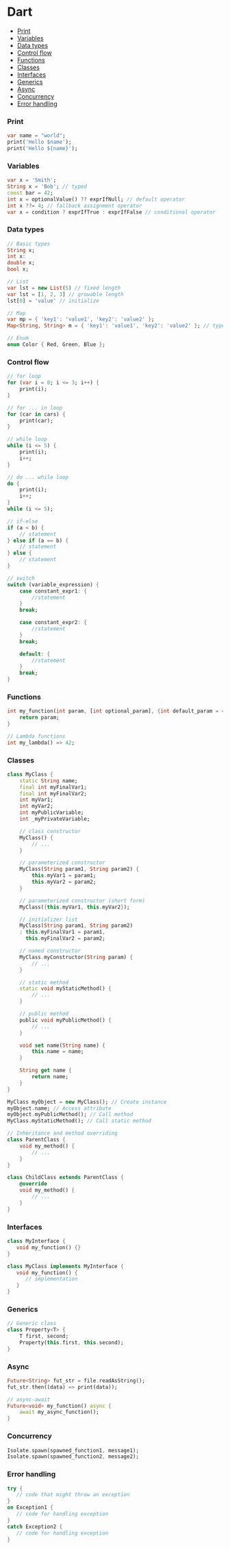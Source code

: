 # Dart

- [Print](#print)
- [Variables](#variables)
- [Data types](#data-types)
- [Control flow](#control-flow)
- [Functions](#functions)
- [Classes](#classes)
- [Interfaces](#interfaces)
- [Generics](#generics)
- [Async](#async)
- [Concurrency](#concurrency)
- [Error handling](#error-handling)

### Print

```dart
var name = "world";
print('Hello $name');
print('Hello ${name}');
```

### Variables

```dart
var x = 'Smith';
String x = 'Bob'; // typed
const bar = 42;
int x = optionalValue() ?? exprIfNull; // default operator
int x ??= 4; // fallback assignment operator
var x = condition ? exprIfTrue : exprIfFalse // conditional operator
```

### Data types

```dart
// Basic types
String x;
int x:
double x;
bool x;

// List
var lst = new List(5) // fixed length
var lst = [1, 2, 3] // growable length
lst[0] = 'value' // initialize

// Map
var mp = { 'key1': 'value1', 'key2': 'value2' };
Map<String, String> m = { 'key1': 'value1', 'key2': 'value2' }; // typed

// Enum
enum Color { Red, Green, Blue };
```

### Control flow

```dart
// for loop
for (var i = 0; i <= 3; i++) {
    print(i);
}

// for ... in loop
for (car in cars) {
    print(car);
}

// while loop
while (i <= 5) {
    print(i);
    i++;
}

// do ... while loop
do {
    print(i);
    i++;
}
while (i <= 5);

// if-else
if (a < b) {
    // statement
} else if (a == b) {
    // statement
} else {
    // statement
}

// switch
switch (variable_expression) {
    case constant_expr1: {
        //statement
    }
    break;

    case constant_expr2: {
        //statement
    }
    break;

    default: {
        //statement
    }
    break;
}
```

### Functions

```dart
int my_function(int param, [int optional_param], {int default_param = 42} ) {
    return param;
}

// Lambda functions
int my_lambda() => 42;
```

### Classes

```dart
class MyClass {
    static String name;
    final int myFinalVar1;
    final int myFinalVar2;
    int myVar1;
    int myVar2;
    int myPublicVariable;
    int _myPrivateVariable;

    // class constructor
    MyClass() {
        // ...
    }

    // parameterized constructor
    MyClass(String param1, String param2) {
        this.myVar1 = param1;
        this.myVar2 = param2;
    }

    // parameterized constructor (short form)
    MyClass({this.myVar1, this.myVar2});

    // initializer list
    MyClass(String param1, String param2)
    : this.myFinalVar1 = param1,
      this.myFinalVar2 = param2;

    // named constructor
    MyClass.myConstructor(String param) {
        // ...
    }

    // static method
    static void myStaticMethod() {
        // ...
    }

    // public method
    public void myPublicMethod() {
        // ...
    }

    void set name(String name) {
        this.name = name;
    }

    String get name {
        return name;
    }
}

MyClass myObject = new MyClass(); // Create instance
myObject.name; // Access attribute
myObject.myPublicMethod(); // Call method
MyClass.myStaticMethod(); // Call static method

// Inheritance and method overriding
class ParentClass {
    void my_method() {
        // ...
    }
}

class ChildClass extends ParentClass {
    @override
    void my_method() {
        // ...
    }
}
```

### Interfaces

```dart
class MyInterface {
   void my_function() {}
}

class MyClass implements MyInterface {
   void my_function() {  
      // implementation
   }
}
```

### Generics

```dart
// Generic class
class Property<T> {
    T first, second;
    Property(this.first, this.second);
}
```

### Async

```dart
Future<String> fut_str = file.readAsString();
fut_str.then((data) => print(data));

// async-await
Future<void> my_function() async {
    await my_async_function();
}
```

### Concurrency

```dart
Isolate.spawn(spawned_function1, message1);
Isolate.spawn(spawned_function2, message2);
```

### Error handling

```dart
try {
   // code that might throw an exception
}
on Exception1 {
   // code for handling exception
}
catch Exception2 {
   // code for handling exception
}
```
